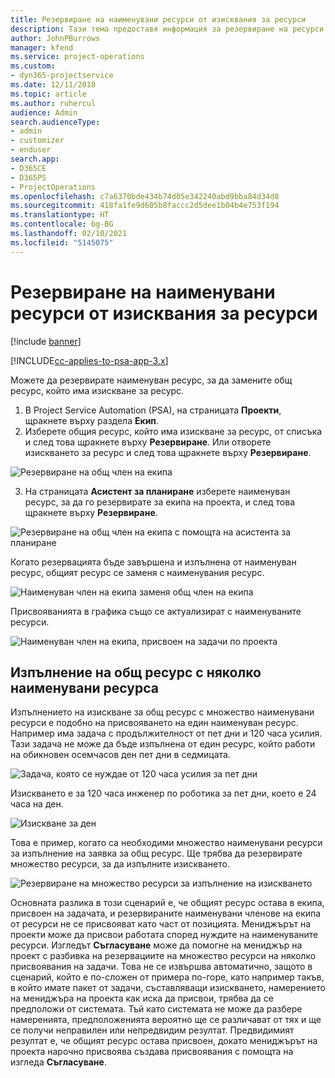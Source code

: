```yaml
---
title: Резервиране на наименувани ресурси от изисквания за ресурси
description: Тази тема предоставя информация за резервиране на ресурси за изискване за общ ресурс.
author: JohnPBurrows
manager: kfend
ms.service: project-operations
ms.custom:
- dyn365-projectservice
ms.date: 12/11/2018
ms.topic: article
ms.author: ruhercul
audience: Admin
search.audienceType:
- admin
- customizer
- enduser
search.app:
- D365CE
- D365PS
- ProjectOperations
ms.openlocfilehash: c7a6370bde434b74d05e342240abd9bba84d34d8
ms.sourcegitcommit: 418fa1fe9d605b8faccc2d5dee1b04b4e753f194
ms.translationtype: HT
ms.contentlocale: bg-BG
ms.lasthandoff: 02/10/2021
ms.locfileid: "5145075"
---
```

# <a name="book-named-resources-from-resource-requirements"></a>Резервиране на наименувани ресурси от изисквания за ресурси

[!include [banner](../includes/psa-now-project-operations.md)]

[!INCLUDE[cc-applies-to-psa-app-3.x](../includes/cc-applies-to-psa-app-3x.md)]

Можете да резервирате наименуван ресурс, за да замените общ ресурс, който има изискване за ресурс.

1. В Project Service Automation (PSA), на страницата **Проекти**, щракнете върху раздела **Екип**.
2. Изберете общия ресурс, който има изискване за ресурс, от списъка и след това щракнете върху **Резервиране**. Или отворете изискването за ресурс и след това щракнете върху **Резервиране**.


![Резервиране на общ член на екипа](media/RM-how-to-14.png)


3. На страницата **Асистент за планиране** изберете наименуван ресурс, за да го резервирате за екипа на проекта, и след това щракнете върху **Резервиране**.

![Резервиране на общ член на екипа с помощта на асистента за планиране](media/RM-how-to-15.png)

Когато резервацията бъде завършена и изпълнена от наименуван ресурс, общият ресурс се заменя с наименувания ресурс.

![Наименуван член на екипа заменя общ член на екипа](media/RM-how-to-16.png)

Присвояванията в графика също се актуализират с наименуваните ресурси.

![Наименуван член на екипа, присвоен на задачи по проекта](media/RM-how-to-17.png)

## <a name="fulfill-a-generic-resource-with-multiple-named-resources"></a>Изпълнение на общ ресурс с няколко наименувани ресурса
Изпълнението на изискване за общ ресурс с множество наименувани ресурси е подобно на присвояването на един наименуван ресурс. Например има задача с продължителност от пет дни и 120 часа усилия. Тази задача не може да бъде изпълнена от един ресурс, който работи на обикновен осемчасов ден пет дни в седмицата. 

![Задача, която се нуждае от 120 часа усилия за пет дни](media/RM-how-to-21.png)

Изискването е за 120 часа инженер по роботика за пет дни, което е 24 часа на ден.

![Изискване за ден](media/RM-how-to-22.png)

Това е пример, когато са необходими множество наименувани ресурси за изпълнение на заявка за общ ресурс. Ще трябва да резервирате множество ресурси, за да изпълните изискването.

![Резервиране на множество ресурси за изпълнение на изискването](media/RM-how-to-23.png)

Основната разлика в този сценарий е, че общият ресурс остава в екипа, присвоен на задачата, и резервираните наименувани членове на екипа от ресурси не се присвояват като част от позицията. Мениджърът на проекти може да присвои работата според нуждите на наименуваните ресурси. Изгледът **Съгласуване** може да помогне на мениджър на проект с разбивка на резервациите на множество ресурси на няколко присвоявания на задачи. Това не се извършва автоматично, защото в сценарий, който е по-сложен от примера по-горе, като например такъв, в който имате пакет от задачи, съставляващи изискването, намерението на мениджъра на проекта как иска да присвои, трябва да се предположи от системата. Тъй като системата не може да разбере намеренията, предположенията вероятно ще се различават от тях и ще се получи неправилен или непредвидим резултат. Предвидимият резултат е, че общият ресурс остава присвоен, докато мениджърът на проекта нарочно присвоява създава присвоявания с помощта на изгледа **Съгласуване**.


